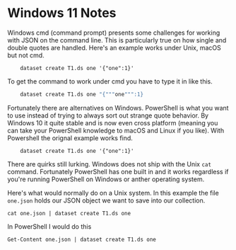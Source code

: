 Windows 11 Notes
================

Windows cmd (command prompt) presents some challenges for working with JSON on the command line. This is particularly true on how single and double quotes are handled. Here's an example works under Unix, macOS but not cmd.

```shell
    dataset create T1.ds one '{"one":1}'
```

To get the command to work under cmd you have to type it in like this.

```cmd
    dataset create T1.ds one "{"""one""":1}
```

Fortunately there are alternatives on Windows. PowerShell is what you want to use instead of trying to always sort out strange quote behavior. By Windows 10 it quite stable and is now even cross platform (meaning you can take your PowerShell knowledge to macOS and Linux if you like). With Powershell the orignal example works find.

```pwsh
    dataset create T1.ds one '{"one":1}'
```

There are quirks still lurking. Windows does not ship with the Unix `cat` command. Fortunately PowerShell has one built in and it works regardless if you're running PowerShell on Windows or anther operating system.

Here's what would normally do on a Unix system. In this example the file `one.json` holds our JSON object we want to save into our collection.

~~~shell
cat one.json | dataset create T1.ds one
~~~

In PowerShell I would do this

~~~pwsh
Get-Content one.json | dataset create T1.ds one
~~~
